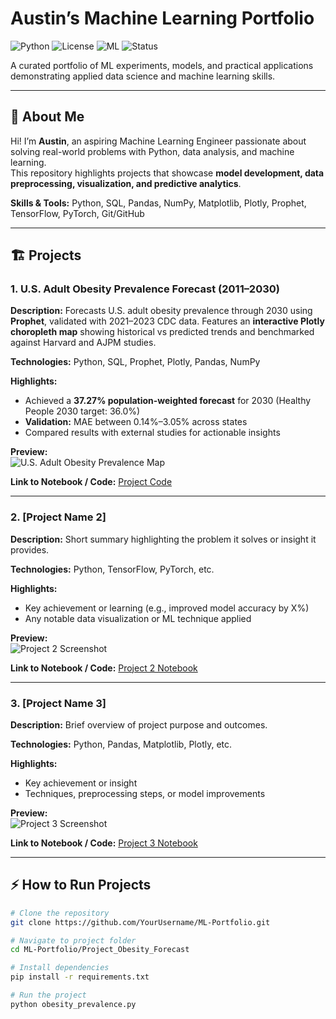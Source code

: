 # Austin’s Machine Learning Portfolio
![Python](https://img.shields.io/badge/Python-3.11-blue) ![License](https://img.shields.io/badge/License-MIT-green) ![ML](https://img.shields.io/badge/Machine%20Learning-Portfolio-orange) ![Status](https://img.shields.io/badge/Status-Active-brightgreen)

A curated portfolio of ML experiments, models, and practical applications demonstrating applied data science and machine learning skills.

---

## 👋 About Me
Hi! I’m **Austin**, an aspiring Machine Learning Engineer passionate about solving real-world problems with Python, data analysis, and machine learning.  
This repository highlights projects that showcase **model development, data preprocessing, visualization, and predictive analytics**.

**Skills & Tools:** Python, SQL, Pandas, NumPy, Matplotlib, Plotly, Prophet, TensorFlow, PyTorch, Git/GitHub

---

## 🏗 Projects

### 1. **U.S. Adult Obesity Prevalence Forecast (2011–2030)**
**Description:** Forecasts U.S. adult obesity prevalence through 2030 using **Prophet**, validated with 2021–2023 CDC data. Features an **interactive Plotly choropleth map** showing historical vs predicted trends and benchmarked against Harvard and AJPM studies.  

**Technologies:** Python, SQL, Prophet, Plotly, Pandas, NumPy  

**Highlights:**  
- Achieved a **37.27% population-weighted forecast** for 2030 (Healthy People 2030 target: 36.0%)  
- **Validation:** MAE between 0.14%–3.05% across states  
- Compared results with external studies for actionable insights  

**Preview:**  
 ![U.S. Adult Obesity Prevalence Map](map_screenshot.png)

**Link to Notebook / Code:** [Project Code](https://github.com/austingrantml/Project_Obesity_Forecast)

---

### 2. **[Project Name 2]**
**Description:** Short summary highlighting the problem it solves or insight it provides.  

**Technologies:** Python, TensorFlow, PyTorch, etc.  

**Highlights:**  
- Key achievement or learning (e.g., improved model accuracy by X%)  
- Any notable data visualization or ML technique applied  

**Preview:**  
![Project 2 Screenshot](https://via.placeholder.com/600x300.png?text=Project+2+Screenshot)  

**Link to Notebook / Code:** [Project 2 Notebook](link-to-your-notebook)

---

### 3. **[Project Name 3]**
**Description:** Brief overview of project purpose and outcomes.  

**Technologies:** Python, Pandas, Matplotlib, Plotly, etc.  

**Highlights:**  
- Key achievement or insight  
- Techniques, preprocessing steps, or model improvements  

**Preview:**  
![Project 3 Screenshot](https://via.placeholder.com/600x300.png?text=Project+3+Screenshot)  

**Link to Notebook / Code:** [Project 3 Notebook](link-to-your-notebook)

---

## ⚡ How to Run Projects
```bash
# Clone the repository
git clone https://github.com/YourUsername/ML-Portfolio.git

# Navigate to project folder
cd ML-Portfolio/Project_Obesity_Forecast

# Install dependencies
pip install -r requirements.txt

# Run the project
python obesity_prevalence.py
